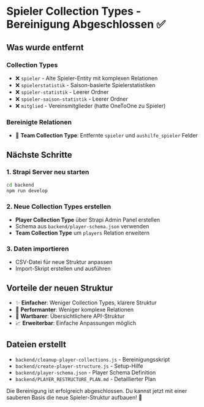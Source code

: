 # Spieler Collection Types - Bereinigung Abgeschlossen ✅

## Was wurde entfernt

### Collection Types
- ❌ `spieler` - Alte Spieler-Entity mit komplexen Relationen
- ❌ `spielerstatistik` - Saison-basierte Spielerstatistiken
- ❌ `spieler-statistik` - Leerer Ordner
- ❌ `spieler-saison-statistik` - Leerer Ordner  
- ❌ `mitglied` - Vereinsmitglieder (hatte OneToOne zu Spieler)

### Bereinigte Relationen
- 🔧 **Team Collection Type**: Entfernte `spieler` und `aushilfe_spieler` Felder

## Nächste Schritte

### 1. Strapi Server neu starten
```bash
cd backend
npm run develop
```

### 2. Neue Collection Types erstellen
- **Player Collection Type** über Strapi Admin Panel erstellen
- Schema aus `backend/player-schema.json` verwenden
- **Team Collection Type** um `players` Relation erweitern

### 3. Daten importieren
- CSV-Datei für neue Struktur anpassen
- Import-Skript erstellen und ausführen

## Vorteile der neuen Struktur

- ✨ **Einfacher**: Weniger Collection Types, klarere Struktur
- 🚀 **Performanter**: Weniger komplexe Relationen
- 🔧 **Wartbarer**: Übersichtlichere API-Struktur
- 📈 **Erweiterbar**: Einfache Anpassungen möglich

## Dateien erstellt

- `backend/cleanup-player-collections.js` - Bereinigungsskript
- `backend/create-player-structure.js` - Setup-Hilfe
- `backend/player-schema.json` - Player Schema Definition
- `backend/PLAYER_RESTRUCTURE_PLAN.md` - Detaillierter Plan

Die Bereinigung ist erfolgreich abgeschlossen. Du kannst jetzt mit einer sauberen Basis die neue Spieler-Struktur aufbauen! 🎯